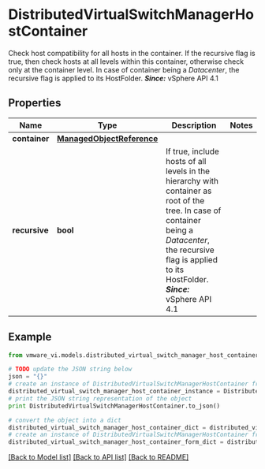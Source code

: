 # DistributedVirtualSwitchManagerHostContainer

Check host compatibility for all hosts in the container.  If the recursive flag is true, then check hosts at all levels within this container, otherwise check only at the container level. In case of container being a *Datacenter*, the recursive flag is applied to its HostFolder.  ***Since:*** vSphere API 4.1 

## Properties
Name | Type | Description | Notes
------------ | ------------- | ------------- | -------------
**container** | [**ManagedObjectReference**](ManagedObjectReference.md) |  | 
**recursive** | **bool** | If true, include hosts of all levels in the hierarchy with container as root of the tree.  In case of container being a *Datacenter*, the recursive flag is applied to its HostFolder.  ***Since:*** vSphere API 4.1  | 

## Example

```python
from vmware_vi.models.distributed_virtual_switch_manager_host_container import DistributedVirtualSwitchManagerHostContainer

# TODO update the JSON string below
json = "{}"
# create an instance of DistributedVirtualSwitchManagerHostContainer from a JSON string
distributed_virtual_switch_manager_host_container_instance = DistributedVirtualSwitchManagerHostContainer.from_json(json)
# print the JSON string representation of the object
print DistributedVirtualSwitchManagerHostContainer.to_json()

# convert the object into a dict
distributed_virtual_switch_manager_host_container_dict = distributed_virtual_switch_manager_host_container_instance.to_dict()
# create an instance of DistributedVirtualSwitchManagerHostContainer from a dict
distributed_virtual_switch_manager_host_container_form_dict = distributed_virtual_switch_manager_host_container.from_dict(distributed_virtual_switch_manager_host_container_dict)
```
[[Back to Model list]](../README.md#documentation-for-models) [[Back to API list]](../README.md#documentation-for-api-endpoints) [[Back to README]](../README.md)


